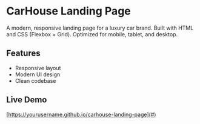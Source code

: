 # CarHouse Landing Page

A modern, responsive landing page for a luxury car brand. Built with HTML and CSS (Flexbox + Grid). Optimized for mobile, tablet, and desktop.

## Features

- Responsive layout
- Modern UI design
- Clean codebase

## Live Demo

[https://yourusername.github.io/carhouse-landing-page](#)



